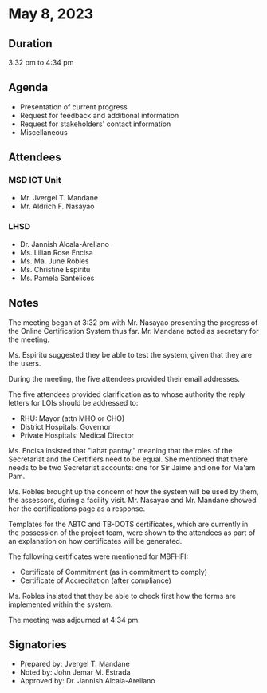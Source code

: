 # May 8, 2023

## Duration

3:32 pm to 4:34 pm

## Agenda

- Presentation of current progress
- Request for feedback and additional information
- Request for stakeholders' contact information
- Miscellaneous

## Attendees

### MSD ICT Unit

- Mr. Jvergel T. Mandane
- Mr. Aldrich F. Nasayao

### LHSD

- Dr. Jannish Alcala-Arellano
- Ms. Lilian Rose Encisa
- Ms. Ma. June Robles
- Ms. Christine Espiritu
- Ms. Pamela Santelices

## Notes

The meeting began at 3:32 pm with Mr. Nasayao presenting the progress of
the Online Certification System thus far. Mr. Mandane acted as secretary
for the meeting.

Ms. Espiritu suggested they be able to test the system, given that they are
the users.

During the meeting, the five attendees provided their email addresses.

The five attendees provided clarification as to whose authority the reply
letters for LOIs should be addressed to:

- RHU: Mayor (attn MHO or CHO)
- District Hospitals: Governor
- Private Hospitals: Medical Director

Ms. Encisa insisted that "lahat pantay," meaning that the roles of the
Secretariat and the Certifiers need to be equal. She mentioned that there
needs to be two Secretariat accounts: one for Sir Jaime and one for Ma'am
Pam.

Ms. Robles brought up the concern of how the system will be used by them,
the assessors, during a facility visit. Mr. Nasayao and Mr. Mandane showed
her the certifications page as a response.

Templates for the ABTC and TB-DOTS certificates, which are currently in the
possession of the project team, were shown to the attendees as part of an
explanation on how certificates will be generated.

The following certificates were mentioned for MBFHFI:
- Certificate of Commitment (as in commitment to comply)
- Certificate of Accreditation (after compliance)

Ms. Robles insisted that they be able to check first how the forms are
implemented within the system.

The meeting was adjourned at 4:34 pm.

## Signatories

- Prepared by: Jvergel T. Mandane
- Noted by: John Jemar M. Estrada
- Approved by: Dr. Jannish Alcala-Arellano
